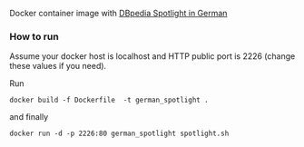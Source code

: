 Docker container image with [DBpedia Spotlight in German](http://de.dbpedia.org/) 

### How to run

Assume your docker host is localhost and HTTP public port is 2226 (change these values if you need).

Run
    
    docker build -f Dockerfile  -t german_spotlight .

and finally

    docker run -d -p 2226:80 german_spotlight spotlight.sh


